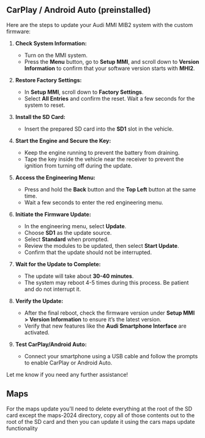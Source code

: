 ## CarPlay / Android Auto (preinstalled)

Here are the steps to update your Audi MMI MIB2 system with the custom firmware:

1. **Check System Information:**
   - Turn on the MMI system.
   - Press the **Menu** button, go to **Setup MMI**, and scroll down to **Version Information** to confirm that your software version starts with **MHI2**.

2. **Restore Factory Settings:**
   - In **Setup MMI**, scroll down to **Factory Settings**.
   - Select **All Entries** and confirm the reset. Wait a few seconds for the system to reset.

3. **Install the SD Card:**
   - Insert the prepared SD card into the **SD1** slot in the vehicle.

4. **Start the Engine and Secure the Key:**
   - Keep the engine running to prevent the battery from draining.
   - Tape the key inside the vehicle near the receiver to prevent the ignition from turning off during the update.

5. **Access the Engineering Menu:**
   - Press and hold the **Back** button and the **Top Left** button at the same time.
   - Wait a few seconds to enter the red engineering menu.

6. **Initiate the Firmware Update:**
   - In the engineering menu, select **Update**.
   - Choose **SD1** as the update source.
   - Select **Standard** when prompted.
   - Review the modules to be updated, then select **Start Update**.
   - Confirm that the update should not be interrupted.

7. **Wait for the Update to Complete:**
   - The update will take about **30-40 minutes**.
   - The system may reboot 4-5 times during this process. Be patient and do not interrupt it.

8. **Verify the Update:**
   - After the final reboot, check the firmware version under **Setup MMI > Version Information** to ensure it’s the latest version.
   - Verify that new features like the **Audi Smartphone Interface** are activated.

9. **Test CarPlay/Android Auto:**
   - Connect your smartphone using a USB cable and follow the prompts to enable CarPlay or Android Auto.

Let me know if you need any further assistance!

## Maps

For the maps update you'll need to delete everything at the root of the SD card except the maps-2024 directory, copy all of those contents out to the root of the SD card and then you can update it using the cars maps update functionality
